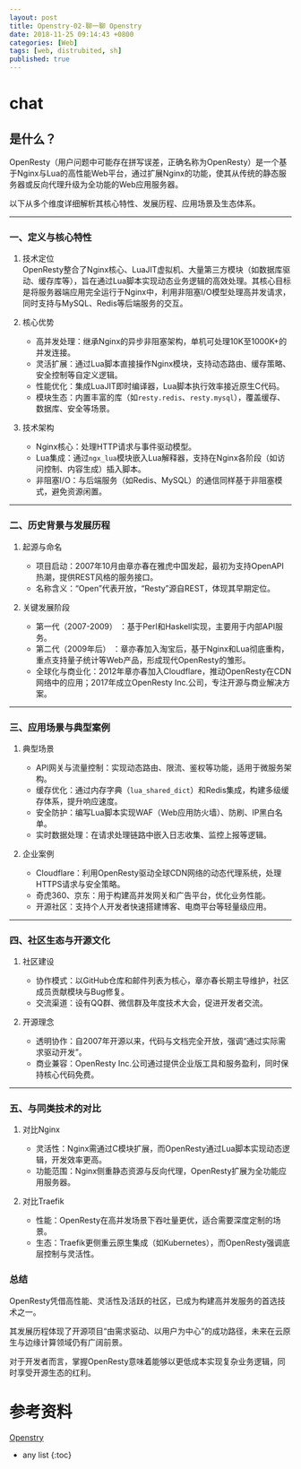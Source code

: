 ```yaml
---
layout: post
title: Openstry-02-聊一聊 Openstry
date: 2018-11-25 09:14:43 +0800
categories: [Web]
tags: [web, distrubited, sh]
published: true
---
```


# chat

## 是什么？

OpenResty（用户问题中可能存在拼写误差，正确名称为OpenResty）是一个基于Nginx与Lua的高性能Web平台，通过扩展Nginx的功能，使其从传统的静态服务器或反向代理升级为全功能的Web应用服务器。

以下从多个维度详细解析其核心特性、发展历程、应用场景及生态体系。

---

### 一、定义与核心特性
1. 技术定位  
   OpenResty整合了Nginx核心、LuaJIT虚拟机、大量第三方模块（如数据库驱动、缓存库等），旨在通过Lua脚本实现动态业务逻辑的高效处理。其核心目标是将服务器端应用完全运行于Nginx中，利用非阻塞I/O模型处理高并发请求，同时支持与MySQL、Redis等后端服务的交互。

2. 核心优势  
   - 高并发处理：继承Nginx的异步非阻塞架构，单机可处理10K至1000K+的并发连接。  
   - 灵活扩展：通过Lua脚本直接操作Nginx模块，支持动态路由、缓存策略、安全控制等自定义逻辑。  
   - 性能优化：集成LuaJIT即时编译器，Lua脚本执行效率接近原生C代码。  
   - 模块生态：内置丰富的库（如`resty.redis`、`resty.mysql`），覆盖缓存、数据库、安全等场景。

3. 技术架构  
   - Nginx核心：处理HTTP请求与事件驱动模型。  
   - Lua集成：通过`ngx_lua`模块嵌入Lua解释器，支持在Nginx各阶段（如访问控制、内容生成）插入脚本。  
   - 非阻塞I/O：与后端服务（如Redis、MySQL）的通信同样基于非阻塞模式，避免资源闲置。

---

### 二、历史背景与发展历程
1. 起源与命名  
   - 项目启动：2007年10月由章亦春在雅虎中国发起，最初为支持OpenAPI热潮，提供REST风格的服务接口。  
   - 名称含义：“Open”代表开放，“Resty”源自REST，体现其早期定位。  

2. 关键发展阶段  
   - 第一代（2007-2009） ：基于Perl和Haskell实现，主要用于内部API服务。  
   - 第二代（2009年后） ：章亦春加入淘宝后，基于Nginx和Lua彻底重构，重点支持量子统计等Web产品，形成现代OpenResty的雏形。  
   - 全球化与商业化：2012年章亦春加入Cloudflare，推动OpenResty在CDN网络中的应用；2017年成立OpenResty Inc.公司，专注开源与商业解决方案。

---

### 三、应用场景与典型案例
1. 典型场景  
   - API网关与流量控制：实现动态路由、限流、鉴权等功能，适用于微服务架构。  
   - 缓存优化：通过内存字典（`lua_shared_dict`）和Redis集成，构建多级缓存体系，提升响应速度。  
   - 安全防护：编写Lua脚本实现WAF（Web应用防火墙）、防刷、IP黑白名单。  
   - 实时数据处理：在请求处理链路中嵌入日志收集、监控上报等逻辑。  

2. 企业案例  
   - Cloudflare：利用OpenResty驱动全球CDN网络的动态代理系统，处理HTTPS请求与安全策略。  
   - 奇虎360、京东：用于构建高并发网关和广告平台，优化业务性能。  
   - 开源社区：支持个人开发者快速搭建博客、电商平台等轻量级应用。

---

### 四、社区生态与开源文化
1. 社区建设  
   - 协作模式：以GitHub仓库和邮件列表为核心，章亦春长期主导维护，社区成员贡献模块与Bug修复。  
   - 交流渠道：设有QQ群、微信群及年度技术大会，促进开发者交流。  

2. 开源理念  
   - 透明协作：自2007年开源以来，代码与文档完全开放，强调“通过实际需求驱动开发”。  
   - 商业兼容：OpenResty Inc.公司通过提供企业版工具和服务盈利，同时保持核心代码免费。

---

### 五、与同类技术的对比
1. 对比Nginx  
   - 灵活性：Nginx需通过C模块扩展，而OpenResty通过Lua脚本实现动态逻辑，开发效率更高。  
   - 功能范围：Nginx侧重静态资源与反向代理，OpenResty扩展为全功能应用服务器。  

2. 对比Traefik  
   - 性能：OpenResty在高并发场景下吞吐量更优，适合需要深度定制的场景。  
   - 生态：Traefik更侧重云原生集成（如Kubernetes），而OpenResty强调底层控制与灵活性。

### 总结

OpenResty凭借高性能、灵活性及活跃的社区，已成为构建高并发服务的首选技术之一。

其发展历程体现了开源项目“由需求驱动、以用户为中心”的成功路径，未来在云原生与边缘计算领域仍有广阔前景。

对于开发者而言，掌握OpenResty意味着能够以更低成本实现复杂业务逻辑，同时享受开源生态的红利。

# 参考资料

[Openstry](http://openresty.org/en/) 

* any list
{:toc}